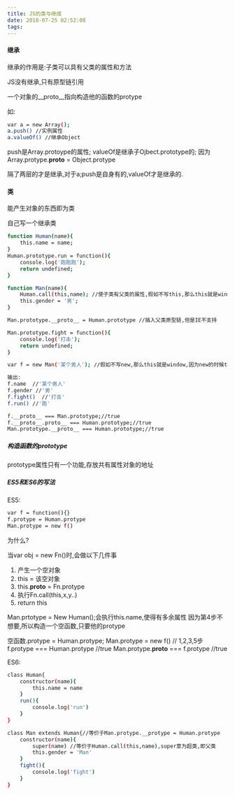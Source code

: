 ```yaml
---
title: JS的类与继成
date: 2018-07-25 02:52:08
tags:
---
```

#### 继承

继承的作用是:子类可以具有父类的属性和方法

JS没有继承,只有原型链引用

一个对象的__proto__指向构造他的函数的protype

如:
``` bash
var a = new Array();
a.push() //实例属性
a.valueOf() //继承Object
```

push是Array.protoype的属性;
valueOf是继承子Ojbect.prototype的;
因为Array.protype.__proto__ = Object.protype

隔了两层的才是继承,对于a;push是自身有的,valueOf才是继承的.

#### 类

能产生对象的东西即为类

自己写一个继承类

``` bash
function Human(name){
    this.name = name;
}
Human.prototype.run = function(){
    console.log('跑跑跑');
    return undefined;
}

function Man(name){
    Human.call(this,name); //使子类有父类的属性,假如不写this,那么this就是window
    this.gender = '男';
}

Man.prototype.__proto__ = Human.prototype //插入父类原型链,但是IE不支持

Man.prototype.fight = function(){
    console.log('打击');
    return undefined;
} 

var f = new Man('某个男人'); //假如不写new,那么this就是window,因为new的时候this会绑定到这个对象名为Man的对象上

输出:
f.name  //'某个男人'
f.gender //'男'
f.fight()  //'打击'
f.run() //'跑'

f.__proto__ === Man.prototype;//true
f.__proto__.proto__ === Human.prototype;//true
Man.prototype.__proto__ === Human.prototype;//true
```

##### 构造函数的prototype

prototype属性只有一个功能,存放共有属性对象的地址

##### ES5和ES6的写法

ES5:
``` bash
var f = function(){}
f.protype = Human.protype
Man.protype = new f()
```

为什么?

当var obj = new Fn()时,会做以下几件事

1. 产生一个空对象
2. this = 该空对象
3. this.__proto__ = Fn.protype
4. 执行Fn.call(this,x,y..)
5. return this

Man.prtotype = New Human();会执行this.name,使得有多余属性
因为第4步不想要,所以构造一个空函数,只要他的protype

空函数.protype = Human.protype;
Man.protype = new f() // 1,2,3,5步
f.protype === Human.protype //true
Man.protype.__proto__ === f.protype //true 

ES6:
``` bash
class Human{
    constructor(name){
        this.name = name
    }
    run(){
        console.log('run')
    }
}

class Man extends Human{//等价于Man.protype.__protype = Human.protype
    constructor(name){
        super(name) //等价于Human.call(this,name),super意为超类,即父类
        this.gender = 'Man'
    }
    fight(){
        console.log('fight')
    }
}
```